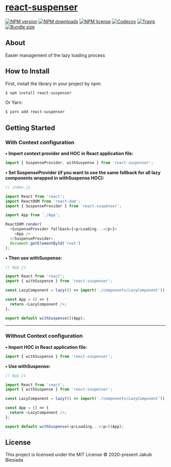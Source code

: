 # [react-suspenser](https://github.com/JB1905/react-suspenser)

[![NPM version](https://img.shields.io/npm/v/react-suspenser?style=flat-square)](https://www.npmjs.com/package/react-suspenser)
[![NPM downloads](https://img.shields.io/npm/dm/react-suspenser?style=flat-square)](https://www.npmjs.com/package/react-suspenser)
[![NPM license](https://img.shields.io/npm/l/react-suspenser?style=flat-square)](https://www.npmjs.com/package/react-suspenser)
[![Codecov](https://img.shields.io/codecov/c/github/JB1905/react-suspenser?style=flat-square)](https://codecov.io/gh/JB1905/react-suspenser)
[![Travis](https://img.shields.io/travis/JB1905/react-suspenser/master?style=flat-square)](https://travis-ci.org/JB1905/react-suspenser)
[![Bundle size](https://img.shields.io/bundlephobia/min/react-suspenser?style=flat-square)](https://bundlephobia.com/result?p=react-suspenser)

## About

Easier management of the lazy loading process

## How to Install

First, install the library in your project by npm:

```sh
$ npm install react-suspenser
```

Or Yarn:

```sh
$ yarn add react-suspenser
```

## Getting Started

### With Context configuration

**• Import context provider and HOC in React application file:**

```js
import { SuspenseProvider, withSuspense } from 'react-suspenser';
```

**• Set SuspenseProvider (if you want to use the same fallback for all lazy components wrapped in withSuspense HOC):**

```js
// index.js

import React from 'react';
import ReactDOM from 'react-dom';
import { SuspenseProvider } from 'react-suspenser';

import App from './App';

ReactDOM.render(
  <SuspenseProvider fallback={<p>Loading...</p>}>
    <App />
  </SuspenseProvider>,
  document.getElementById('root')
);
```

**• Then use withSuspense:**

```js
// App.js

import React from 'react';
import { withSuspense } from 'react-suspenser';

const LazyComponent = lazy(() => import('./components/LazyComponent'));

const App = () => {
  return <LazyComponent />;
};

export default withSuspense()(App);
```

---

### Without Context configuration

**• Import HOC in React application file:**

```js
import { withSuspense } from 'react-suspenser';
```

**• Use withSuspense:**

```js
// App.js

import React from 'react';
import { withSuspense } from 'react-suspenser';

const LazyComponent = lazy(() => import('./components/LazyComponent'));

const App = () => {
  return <LazyComponent />;
};

export default withSuspense(<p>Loading...</p>)(App);
```

## License

This project is licensed under the MIT License © 2020-present Jakub Biesiada
